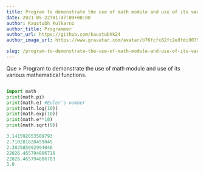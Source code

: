 ```yaml
---
title: Program to demonstrate the use of math module and use of its various mathematical functions.
date: 2021-05-22T01:47:09+00:00
author: Kaustubh Kulkarni
author_title: Programmer
author_url: https://github.com/kaustubhk24
author_image_url: https://www.gravatar.com/avatar/b76fcfc82fc2e8fdc8075636f1735f61?s=200

slug: /program-to-demonstrate-the-use-of-math-module-and-use-of-its-various-mathematical-functions/
---
```

Que > Program to demonstrate the use of math module and use of its various mathematical functions.

```python title="file.py"

import math
print(math.pi)
print(math.e) #Euler's number
print(math.log(10))
print(math.exp(10))
print(math.e**10)
print(math.sqrt(9))
```

```python title="Output"
3.141592653589793
2.718281828459045
2.302585092994046
22026.465794806718
22026.465794806703
3.0
```